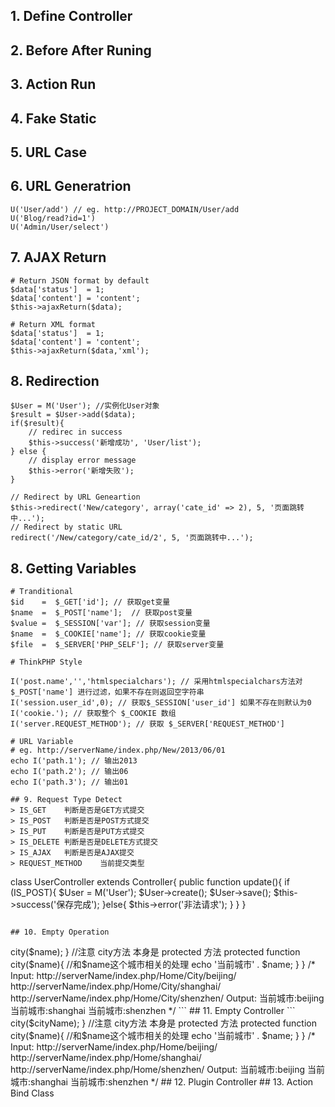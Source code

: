 ## 1. Define Controller
## 2. Before After Runing
## 3. Action Run
## 4. Fake Static
## 5. URL Case
## 6. URL Generatrion
```
U('User/add') // eg. http://PROJECT_DOMAIN/User/add
U('Blog/read?id=1')
U('Admin/User/select')
```

## 7. AJAX Return
```
# Return JSON format by default
$data['status']  = 1;
$data['content'] = 'content';
$this->ajaxReturn($data);

# Return XML format
$data['status']  = 1;
$data['content'] = 'content';
$this->ajaxReturn($data,'xml');
```
## 8. Redirection
```
$User = M('User'); //实例化User对象
$result = $User->add($data); 
if($result){
    // redirec in success
    $this->success('新增成功', 'User/list');
} else {
    // display error message
    $this->error('新增失败');
}
```

```
// Redirect by URL Geneartion
$this->redirect('New/category', array('cate_id' => 2), 5, '页面跳转中...');
// Redirect by static URL
redirect('/New/category/cate_id/2', 5, '页面跳转中...');
```

## 8. Getting Variables
```
# Tranditional
$id    =  $_GET['id']; // 获取get变量
$name  =  $_POST['name'];  // 获取post变量
$value =  $_SESSION['var']; // 获取session变量
$name  =  $_COOKIE['name']; // 获取cookie变量
$file  =  $_SERVER['PHP_SELF']; // 获取server变量

# ThinkPHP Style

I('post.name','','htmlspecialchars'); // 采用htmlspecialchars方法对$_POST['name'] 进行过滤，如果不存在则返回空字符串
I('session.user_id',0); // 获取$_SESSION['user_id'] 如果不存在则默认为0
I('cookie.'); // 获取整个 $_COOKIE 数组
I('server.REQUEST_METHOD'); // 获取 $_SERVER['REQUEST_METHOD'] 

# URL Variable
# eg. http://serverName/index.php/New/2013/06/01
echo I('path.1'); // 输出2013
echo I('path.2'); // 输出06
echo I('path.3'); // 输出01

## 9. Request Type Detect
> IS_GET	判断是否是GET方式提交
> IS_POST	判断是否是POST方式提交
> IS_PUT	判断是否是PUT方式提交
> IS_DELETE	判断是否是DELETE方式提交
> IS_AJAX	判断是否是AJAX提交
> REQUEST_METHOD	当前提交类型

```
class UserController extends Controller{
     public function update(){
         if (IS_POST){
             $User = M('User');
             $User->create();
             $User->save();
             $this->success('保存完成');
         }else{
             $this->error('非法请求');
         }
     }
}
```

## 10. Empty Operation

```
<?php
namespace Home\Controller;
use Think\Controller;
class CityController extends Controller{
    public function _empty($name){
        //把所有城市的操作解析到city方法
        $this->city($name);
    }
    //注意 city方法 本身是 protected 方法
    protected function city($name){
        //和$name这个城市相关的处理
         echo '当前城市' . $name;
    }
}

/*
Input:

http://serverName/index.php/Home/City/beijing/
http://serverName/index.php/Home/City/shanghai/
http://serverName/index.php/Home/City/shenzhen/

Output:

当前城市:beijing
当前城市:shanghai
当前城市:shenzhen
*/
```

## 11. Empty Controller

```
<?php
namespace Home\Controller;
use Think\Controller;
class EmptyController extends Controller{
    public function index(){
        //根据当前控制器名来判断要执行那个城市的操作
        $cityName = CONTROLLER_NAME;
        $this->city($cityName);
    }
    //注意 city方法 本身是 protected 方法
    protected function city($name){
        //和$name这个城市相关的处理
         echo '当前城市' . $name;
    }
}

/*
Input:

http://serverName/index.php/Home/beijing/
http://serverName/index.php/Home/shanghai/
http://serverName/index.php/Home/shenzhen/

Output:

当前城市:beijing
当前城市:shanghai
当前城市:shenzhen
*/

## 12. Plugin Controller
## 13. Action Bind Class
